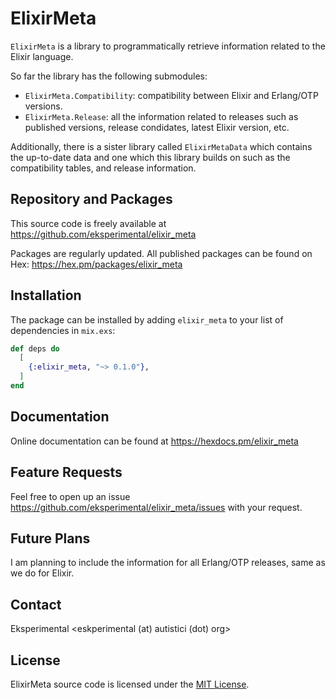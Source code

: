# ElixirMeta

`ElixirMeta` is a library to programmatically retrieve information related to the Elixir language.

So far the library has the following submodules:
- `ElixirMeta.Compatibility`: compatibility between Elixir and Erlang/OTP versions.
- `ElixirMeta.Release`: all the information related to releases such as published versions,
  release condidates, latest Elixir version, etc.

Additionally, there is a sister library called `ElixirMetaData` which contains the up-to-date data and one which
this library builds on such as the compatibility tables, and release information.


## Repository and Packages

This source code is freely available at <https://github.com/eksperimental/elixir_meta>

Packages are regularly updated.
All published packages can be found on Hex: <https://hex.pm/packages/elixir_meta>


## Installation

The package can be installed by adding `elixir_meta` to your list of dependencies in `mix.exs`:

```elixir
def deps do
  [
    {:elixir_meta, "~> 0.1.0"},
  ]
end
```

## Documentation

Online documentation can be found at <https://hexdocs.pm/elixir_meta>


## Feature Requests

Feel free to open up an issue <https://github.com/eksperimental/elixir_meta/issues> with your request.


## Future Plans

I am planning to include the information for all Erlang/OTP releases, same as we do for Elixir.

## Contact

Eksperimental <eskperimental (at) autistici (dot) org>


## License

ElixirMeta source code is licensed under the [MIT License](LICENSE.md).